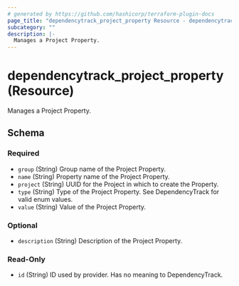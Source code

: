 ```yaml
---
# generated by https://github.com/hashicorp/terraform-plugin-docs
page_title: "dependencytrack_project_property Resource - dependencytrack"
subcategory: ""
description: |-
  Manages a Project Property.
---
```


# dependencytrack_project_property (Resource)

Manages a Project Property.



<!-- schema generated by tfplugindocs -->
## Schema

### Required

- `group` (String) Group name of the Project Property.
- `name` (String) Property name of the Project Property.
- `project` (String) UUID for the Project in which to create the Property.
- `type` (String) Type of the Project Property. See DependencyTrack for valid enum values.
- `value` (String) Value of the Project Property.

### Optional

- `description` (String) Description of the Project Property.

### Read-Only

- `id` (String) ID used by provider. Has no meaning to DependencyTrack.
